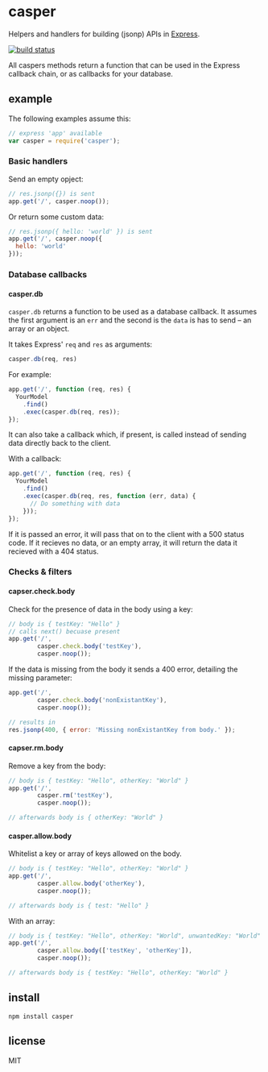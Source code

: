 # casper

Helpers and handlers for building (jsonp) APIs in [Express](http://expressjs.com).

[![build status](https://secure.travis-ci.org/phuu/casper.png)](http://travis-ci.org/phuu/casper)

All caspers methods return a function that can be used in the Express callback chain, or as callbacks for your database.

## example

The following examples assume this:

```javascript
// express 'app' available
var casper = require('casper');
```

### Basic handlers

Send an empty opject:

```javascript
// res.jsonp({}) is sent
app.get('/', casper.noop());
```

Or return some custom data:

```javascript
// res.jsonp({ hello: 'world' }) is sent
app.get('/', casper.noop({
  hello: 'world'
}));
```

### Database callbacks

#### casper.db

`casper.db` returns a function to be used as a database callback. It assumes the first argument is an `err` and the second is the `data` is has to send – an array or an object.

It takes Express' `req` and `res` as arguments:

```javascript
casper.db(req, res)
```

For example:

```javascript
app.get('/', function (req, res) {
  YourModel
    .find()
    .exec(casper.db(req, res));
});
```

It can also take a callback which, if present, is called instead of sending data directly back to the client.

With a callback:

```javascript
app.get('/', function (req, res) {
  YourModel
    .find()
    .exec(casper.db(req, res, function (err, data) {
      // Do something with data
    }));
});
```

If it is passed an error, it will pass that on to the client with a 500 status code. If it recieves no data, or an empty array, it will return the data it recieved with a 404 status.

### Checks & filters

#### capser.check.body

Check for the presence of data in the body using a key:

```javascript
// body is { testKey: "Hello" }
// calls next() becuase present
app.get('/',
        casper.check.body('testKey'),
        casper.noop());
```

If the data is missing from the body it sends a 400 error, detailing the missing parameter:

```javascript
app.get('/',
        casper.check.body('nonExistantKey'),
        casper.noop());

// results in
res.jsonp(400, { error: 'Missing nonExistantKey from body.' });
```

#### capser.rm.body

Remove a key from the body:

```javascript
// body is { testKey: "Hello", otherKey: "World" }
app.get('/',
        casper.rm('testKey'),
        casper.noop());

// afterwards body is { otherKey: "World" }
```

#### casper.allow.body

Whitelist a key or array of keys allowed on the body.

```javascript
// body is { testKey: "Hello", otherKey: "World" }
app.get('/',
        casper.allow.body('otherKey'),
        casper.noop());

// afterwards body is { test: "Hello" }
```

With an array:

```javascript
// body is { testKey: "Hello", otherKey: "World", unwantedKey: "World" }
app.get('/',
        casper.allow.body(['testKey', 'otherKey']),
        casper.noop());

// afterwards body is { testKey: "Hello", otherKey: "World" }
```

## install

`npm install casper`

## license

MIT